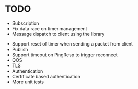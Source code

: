 # TODO

+ Subscription
+ Fix data race on timer management
+ Message dispatch to client using the library
- Support reset of timer when sending a packet from client
- Publish
- Support timeout on PingResp to trigger reconnect
- QOS
- TLS
- Authentication
- Certificate based authentication
- More unit tests
